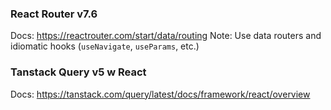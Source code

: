 ### React Router v7.6
Docs: https://reactrouter.com/start/data/routing
Note: Use data routers and idiomatic hooks (`useNavigate`, `useParams`, etc.)


### Tanstack Query v5 w React
Docs: https://tanstack.com/query/latest/docs/framework/react/overview

